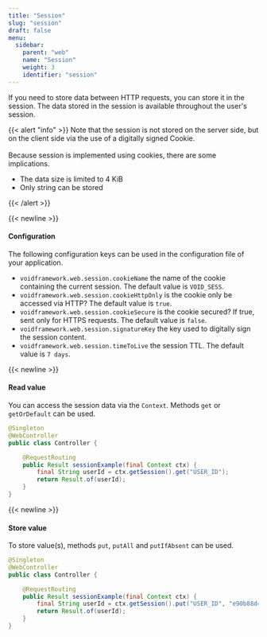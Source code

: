 ```yaml
---
title: "Session"
slug: "session"
draft: false
menu:
  sidebar:
    parent: "web"
    name: "Session"
    weight: 3
    identifier: "session"
---
```


If you need to store data between HTTP requests, you can store it in the session. The data stored in the session is available throughout the user's session.


{{< alert "info" >}}
Note that the session is not stored on the server side, but on the client side via the use of a digitally signed Cookie.
<br/>
<br/>
Because session is implemented using cookies, there are some implications.
<ul>
<li>The data size is limited to 4 KiB</li>
<li>Only string can be stored</li>
</ul>
{{< /alert >}}


{{< newline >}}
#### Configuration

The following configuration keys can be used in the configuration file of your application.

* `voidframework.web.session.cookieName` the name of the cookie containing the current session. The default value is `VOID_SESS`.
* `voidframework.web.session.cookieHttpOnly` is the cookie only be accessed via HTTP? The default value is `true`.
* `voidframework.web.session.cookieSecure` is the cookie secured? If true, sent only for HTTPS requests. The default value is `false`.
* `voidframework.web.session.signatureKey` the key used to digitally sign the session content.
* `voidframework.web.session.timeToLive` the session TTL. The default value is `7 days`.



{{< newline >}}
#### Read value

You can access the session data via the `Context`. Methods `get` or `getOrDefault` can be used.

```java
@Singleton
@WebController
public class Controller {

    @RequestRouting
    public Result sessionExample(final Context ctx) {
        final String userId = ctx.getSession().get("USER_ID");
        return Result.of(userId);
    }
}
```



{{< newline >}}
#### Store value

To store value(s), methods `put`, `putAll` and `putIfAbsent` can be used.

```java
@Singleton
@WebController
public class Controller {

    @RequestRouting
    public Result sessionExample(final Context ctx) {
        final String userId = ctx.getSession().put("USER_ID", "e90b88d4-3c15");
        return Result.of(userId);
    }
}
```

